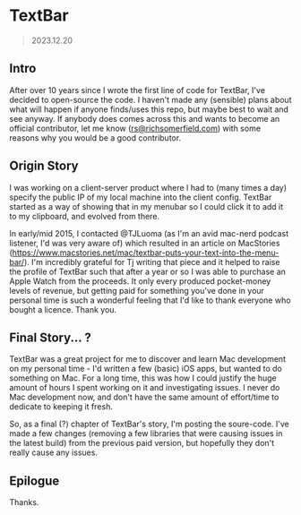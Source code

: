 # TextBar

> 2023.12.20

## Intro

After over 10 years since I wrote the first line of code for TextBar, I've decided to open-source the code. I haven't made any (sensible) plans about what will happen if anyone finds/uses this repo, but maybe best to wait and see anyway. If anybody does comes across this and wants to become an official contributor, let me know (rs@richsomerfield.com) with some reasons why you would be a good contributor.

## Origin Story
I was working on a client-server product where I had to (many times a day) specify the public IP of my local machine into the client config. TextBar started as a way of showing that in my menubar so I could click it to add it to my clipboard, and evolved from there.

In early/mid 2015, I contacted @TJLuoma (as I'm an avid mac-nerd podcast listener, I'd was very aware of) which resulted in an article on MacStories (https://www.macstories.net/mac/textbar-puts-your-text-into-the-menu-bar/). I'm incredibly grateful for Tj writing that piece and it helped to raise the profile of TextBar such that after a year or so I was able to purchase an Apple Watch from the proceeds. It only every produced pocket-money levels of revenue, but getting paid for something you've done in your personal time is such a wonderful feeling that I'd like to thank everyone who bought a licence. Thank you.

## Final Story... ?
TextBar was a great project for me to discover and learn Mac development on my personal time - I'd written a few (basic) iOS apps, but wanted to do something on Mac. For a long time, this was how I could justify the huge amount of hours I spent working on it and investigating issues. I never do Mac development now, and don't have the same amount of effort/time to dedicate to keeping it fresh.

So, as a final (?) chapter of TextBar's story, I'm posting the soure-code. I've made a few changes (removing a few libraries that were causing issues in the latest build) from the previous paid version, but hopefully they don't really cause any issues.

## Epilogue
Thanks.

